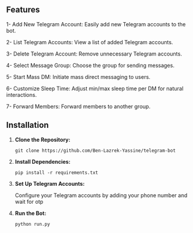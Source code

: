## Features

1- Add New Telegram Account:
Easily add new Telegram accounts to the bot.

2- List Telegram Accounts:
View a list of added Telegram accounts.

3- Delete Telegram Account:
Remove unnecessary Telegram accounts.

4- Select Message Group:
Choose the group for sending messages.

5- Start Mass DM:
Initiate mass direct messaging to users.

6- Customize Sleep Time:
Adjust min/max sleep time per DM for natural interactions.

7- Forward Members:
Forward members to another group.

## Installation

1. **Clone the Repository:**

    ```shell
    git clone https://github.com/Ben-Lazrek-Yassine/telegram-bot
    ```

2. **Install Dependencies:**

    ```shell
    pip install -r requirements.txt
    ```

3. **Set Up Telegram Accounts:**

    Configure your Telegram accounts by adding your phone number and wait for otp

2. **Run the Bot:**

    ```shell
    python run.py
    ```
